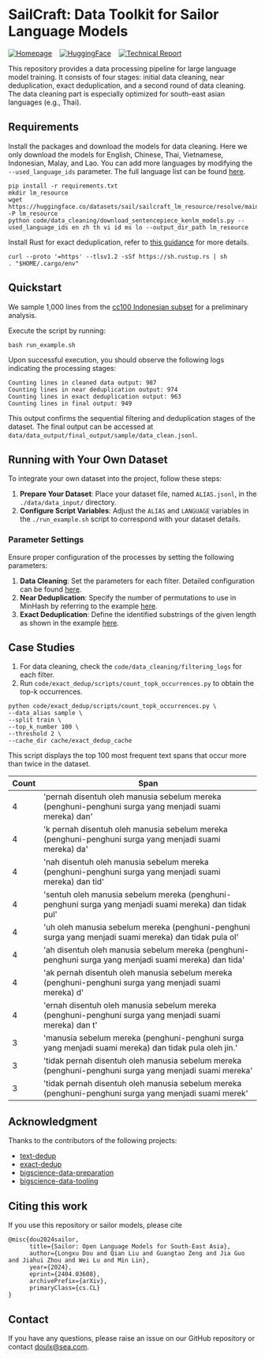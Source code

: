 # SailCraft: Data Toolkit for Sailor Language Models

[![Homepage](https://img.shields.io/badge/🏠-Homepage-3C47EB.svg)](https://sailorllm.github.io/) &nbsp;&nbsp; [![HuggingFace](https://img.shields.io/badge/🤗-HuggingFace-E87948.svg)](https://huggingface.co/sail/Sailor-7B) &nbsp;&nbsp; [![Technical Report](https://img.shields.io/badge/arXiv-2404.03608-b31b1b.svg)](https://arxiv.org/pdf/2404.03608.pdf)


This repository provides a data processing pipeline for large language model training. 
It consists of four stages: initial data cleaning, near deduplication, exact deduplication, and a second round of data cleaning.
The data cleaning part is especially optimized for south-east asian languages (e.g., Thai).

## Requirements

Install the packages and download the models for data cleaning. Here we only download the models for English, Chinese, Thai, Vietnamese, Indonesian, Malay, and Lao. You can add more languages by modifying the `--used_language_ids` parameter. The full language list can be found [here](data_cleaning/languages_id.py).

```
pip install -r requirements.txt
mkdir lm_resource
wget https://huggingface.co/datasets/sail/sailcraft_lm_resource/resolve/main/lid.176.bin -P lm_resource
python code/data_cleaning/download_sentencepiece_kenlm_models.py --used_language_ids en zh th vi id ms lo --output_dir_path lm_resource
```

Install Rust for exact deduplication, refer to [this guidance](https://github.com/google-research/deduplicate-text-datasets#installing) for more details.

```
curl --proto '=https' --tlsv1.2 -sSf https://sh.rustup.rs | sh
. "$HOME/.cargo/env"
```

## Quickstart

We sample 1,000 lines from the [cc100 Indonesian subset](https://data.statmt.org/cc-100/) for a preliminary analysis.

Execute the script by running:
```
bash run_example.sh
```

Upon successful execution, you should observe the following logs indicating the processing stages:

```
Counting lines in cleaned data output: 987
Counting lines in near deduplication output: 974
Counting lines in exact deduplication output: 963
Counting lines in final output: 949
```

This output confirms the sequential filtering and deduplication stages of the dataset.
The final output can be accessed at `data/data_output/final_output/sample/data_clean.jsonl`.

## Running with Your Own Dataset

To integrate your own dataset into the project, follow these steps:

1. **Prepare Your Dataset**: Place your dataset file, named `ALIAS.jsonl`, in the `./data/data_input/` directory.
2. **Configure Script Variables**: Adjust the `ALIAS` and `LANGUAGE` variables in the `./run_example.sh` script to correspond with your dataset details.

### Parameter Settings
Ensure proper configuration of the processes by setting the following parameters:

1. **Data Cleaning**: Set the parameters for each filter. Detailed configuration can be found [here](https://github.com/sail-sg/sailcraft/blob/main/code/data_cleaning/parameters_filtering.py).
2. **Near Deduplication**: Specify the number of permutations to use in MinHash by referring to the example [here](https://github.com/sail-sg/sailcraft/blob/c98a10458a92514d9922fa01a5f3ede631c546ac/code/near_dedup/run_example.sh#L22).
3. **Exact Deduplication**: Define the identified substrings of the given length as shown in the example [here](https://github.com/sail-sg/sailcraft/blob/c98a10458a92514d9922fa01a5f3ede631c546ac/code/exact_dedup/run_example.sh#L18).


## Case Studies

1. For data cleaning, check the `code/data_cleaning/filtering_logs` for each filter.
2. Run `code/exact_dedup/scripts/count_topk_occurrences.py` to obtain the top-k occurrences.

```shell
python code/exact_dedup/scripts/count_topk_occurrences.py \
--data_alias sample \
--split train \
--top_k_number 100 \
--threshold 2 \
--cache_dir cache/exact_dedup_cache
```

This script displays the top 100 most frequent text spans that occur more than twice in the dataset.

| Count | Span |
|-------|---------------------------------------------------------------------------------------------------|
| 4 | 'pernah disentuh oleh manusia sebelum mereka (penghuni-penghuni surga yang menjadi suami mereka) dan' |
| 4 | 'k pernah disentuh oleh manusia sebelum mereka (penghuni-penghuni surga yang menjadi suami mereka) da' |
| 4 | 'nah disentuh oleh manusia sebelum mereka (penghuni-penghuni surga yang menjadi suami mereka) dan tid' |
| 4 | 'sentuh oleh manusia sebelum mereka (penghuni-penghuni surga yang menjadi suami mereka) dan tidak pul' |
| 4 | 'uh oleh manusia sebelum mereka (penghuni-penghuni surga yang menjadi suami mereka) dan tidak pula ol' |
| 4 | 'ah disentuh oleh manusia sebelum mereka (penghuni-penghuni surga yang menjadi suami mereka) dan tida' |
| 4 | 'ak pernah disentuh oleh manusia sebelum mereka (penghuni-penghuni surga yang menjadi suami mereka) d' |
| 4 | 'ernah disentuh oleh manusia sebelum mereka (penghuni-penghuni surga yang menjadi suami mereka) dan t' |
| 3 | 'manusia sebelum mereka (penghuni-penghuni surga yang menjadi suami mereka) dan tidak pula oleh jin.' |
| 3 | 'tidak pernah disentuh oleh manusia sebelum mereka (penghuni-penghuni surga yang menjadi suami mereka' |
| 3 | 'tidak pernah disentuh oleh manusia sebelum mereka (penghuni-penghuni surga yang menjadi suami merek' |

## Acknowledgment

Thanks to the contributors of the following projects:

- [text-dedup](https://github.com/ChenghaoMou/text-dedup)
- [exact-dedup](https://github.com/google-research/deduplicate-text-datasets)
- [bigscience-data-preparation](https://github.com/bigscience-workshop/data-preparation)
- [bigscience-data-tooling](https://github.com/bigscience-workshop/data_tooling)

## Citing this work

If you use this repository or sailor models, please cite

```
@misc{dou2024sailor,
      title={Sailor: Open Language Models for South-East Asia}, 
      author={Longxu Dou and Qian Liu and Guangtao Zeng and Jia Guo and Jiahui Zhou and Wei Lu and Min Lin},
      year={2024},
      eprint={2404.03608},
      archivePrefix={arXiv},
      primaryClass={cs.CL}
}
```

## Contact

If you have any questions, please raise an issue on our GitHub repository or contact <a href="mailto:doulx@sea.com">doulx@sea.com</a>.
